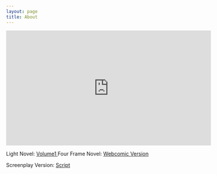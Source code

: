 ```yaml
---
layout: page
title: About
---
```

[<iframe title="Anna Marie Boeglin" width="560" height="315" src="https://video.ploud.jp/videos/embed/4ee909f7-c329-4439-977b-db4128a44893" frameborder="0" allowfullscreen="" sandbox="allow-same-origin allow-scripts allow-popups"></iframe>](https://github.com/LWFlouisa/UploadedFairyAudiobook/blob/main/images/uploadedfairybookcover.png?raw=true)

Light Novel: [ Volume1 ](https://tapas.io/series/Uploaded-Fairy--Volume-1-/info)
Four Frame Novel: [Webcomic Version](https://tapas.io/series/Uploaded-Fairy/info)

Screenplay Version: [Script](https://lwflouisa.github.io/UploadedFairyOELN/screenplay.html)
